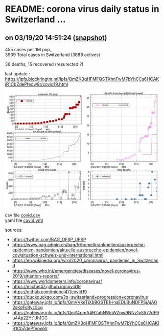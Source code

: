 # README: corona virus daily status in Switzerland ...

## on 03/19/20 14:51:24 ([snapshot](https://ipfs.io/ipfs/QmY4pmA4H2abNWnWZpw9NNz1vS577dF9u4Ap2ZYt1Jh1GC))

 455 cases per 1M pop,<br>
 3939 Total cases in Switzerland (3888 actives)

 36 deaths,
 15 recovered (resurected ?)

last update : <https://ipfs.blockringtm.ml/ipfs/QmZK3qHFMFQSTXhnFwM7bYhCCs6HCAKiR1CbZdePfeow8r/covid19.html>

 ![charts](covid.png)

 csv file [covid.csv](covid.csv)<br>
 yaml file [covid.yml](covid.yml)

sources:
  - <https://twitter.com/BAG_OFSP_UFSP>
  - <https://www.bag.admin.ch/bag/fr/home/krankheiten/ausbrueche-epidemien-pandemien/aktuelle-ausbrueche-epidemien/novel-cov/situation-schweiz-und-international.html>
  - <https://en.wikipedia.org/wiki/2020_coronavirus_pandemic_in_Switzerland>
  - <https://www.who.int/emergencies/diseases/novel-coronavirus-2019/situation-reports/>
  - <https://www.worldometers.info/coronavirus/>
  - <https://michel47.github.io/covid19>
  - <https://github.com/michel47/covid19>
  - <https://duckduckgo.com/?q=switzerland+progression+coronavirus>
  - <https://gateway.ipfs.io/ipfs/QmVVkeTjXbBGSTE1HnaEDLBuNDFPSjAjAG2sKdFcRyL5cg>
  - <https://gateway.ipfs.io/ipfs/QmY4pmA4H2abNWnWZpw9NNz1vS577dF9u4Ap2ZYt1Jh1GC>
  - <https://gateway.ipfs.io/ipfs/QmZK3qHFMFQSTXhnFwM7bYhCCs6HCAKiR1CbZdePfeow8r>
  


